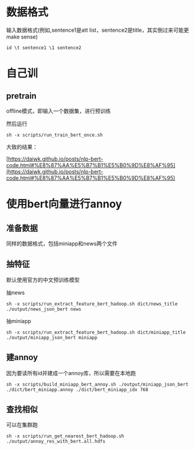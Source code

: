 
# 数据格式

输入数据格式(例如,sentence1是att list，sentence2是title，其实倒过来可能更make sense)

```shell
id \t sentence1 \1 sentence2
```

# 自己训

## pretrain 

offline模式，即输入一个数据集，进行预训练

然后运行

```shell
sh -x scripts/run_train_bert_once.sh
```

大致的结果：

[https://daiwk.github.io/posts/nlp-bert-code.html#%E8%87%AA%E5%B7%B1%E5%B0%9D%E8%AF%95](https://daiwk.github.io/posts/nlp-bert-code.html#%E8%87%AA%E5%B7%B1%E5%B0%9D%E8%AF%95)

# 使用bert向量进行annoy
## 准备数据

同样的数据格式，包括miniapp和news两个文件

## 抽特征

默认使用官方的中文预训练模型

抽news

```shell
sh -x scripts/run_extract_feature_bert_hadoop.sh dict/news_title ./output/news_json_bert news
```

抽miniapp

```shell
sh -x scripts/run_extract_feature_bert_hadoop.sh dict/miniapp_title ./output/miniapp_json_bert miniapp
```

## 建annoy

因为要读所有id并建成一个annoy库，所以需要在本地跑

```shell
sh -x scripts/build_miniapp_bert_annoy.sh ./output/miniapp_json_bert ./dict/bert_miniapp.annoy ./dict/bert_miniapp_idx 768
```

## 查找相似

可以在集群跑

```shell
sh -x scripts/run_get_nearest_bert_hadoop.sh ./output/annoy_res_with_bert.all.hdfs
```

